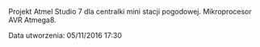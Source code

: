 Projekt Atmel Studio 7 dla centralki mini stacji pogodowej. Mikroprocesor AVR Atmega8.

Data utworzenia: 05/11/2016 17:30
